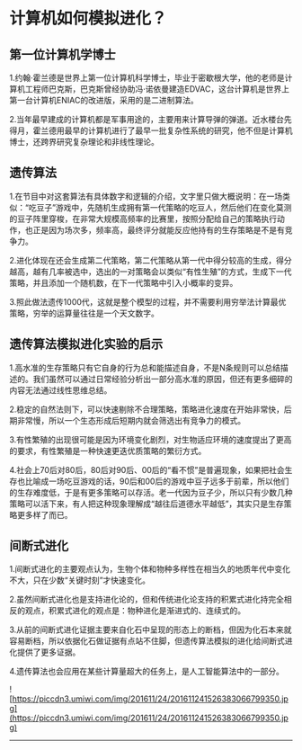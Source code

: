 # 计算机如何模拟进化？

## 第一位计算机学博士

1.约翰·霍兰德是世界上第一位计算机科学博士，毕业于密歇根大学，他的老师是计算机工程师巴克斯，巴克斯曾经协助冯·诺依曼建造EDVAC，这台计算机是世界上第一台计算机ENIAC的改进版，采用的是二进制算法。

2.当年最早建成的计算机都是军事用途的，主要用来计算导弹的弹道。近水楼台先得月，霍兰德用最早的计算机进行了最早一批复杂性系统的研究，他不但是计算机博士，还跨界研究复杂理论和非线性理论。

## 遗传算法

1.在节目中对这套算法有具体数字和逻辑的介绍，文字里只做大概说明：在一场类似：“吃豆子”游戏中，先随机生成拥有第一代策略的吃豆人，然后他们在变化莫测的豆子阵里穿梭，在非常大规模高频率的比赛里，按照分配给自己的策略执行动作，也正是因为场次多，频率高，最终评分就能反应他持有的生存策略是不是有竞争力。

2.进化体现在还会生成第二代策略，第二代策略从第一代中得分较高的生成，得分越高，越有几率被选中，选出的一对策略会以类似“有性生殖”的方式，生成下一代策略，并且添加一个随机数，在下一代策略中引入小概率的变异。

3.照此做法遗传1000代，这就是整个模型的过程，并不需要利用穷举法计算最优策略，穷举的运算量往往是一个天文数字。

## 遗传算法模拟进化实验的启示

1.高水准的生存策略只有它自身的行为总和能描述自身，不是N条规则可以总结描述的。我们虽然可以通过日常经验分析出一部分高水准的原因，但还有更多细碎的内容无法通过线性思维总结。

2.稳定的自然法则下，可以快速剔除不合理策略，策略进化速度在开始非常快，后期非常慢，所以一个生态形成后短期内就会筛选出有竞争力的模式。

3.有性繁殖的出现很可能是因为环境变化剧烈，对生物适应环境的速度提出了更高的要求，有性繁殖是一种快速更迭优质策略的繁衍方式。

4.社会上70后对80后，80后对90后、00后的“看不惯”是普遍现象，如果把社会生存也比喻成一场吃豆游戏的话，90后和00后的游戏中豆子远多于前辈，所以他们的生存难度低，于是有更多策略可以存活。老一代因为豆子少，所以只有少数几种策略可以活下来，有人把这种现象理解成“越往后道德水平越低”，其实只是生存策略更多样了而已。

## 间断式进化

1.间断式进化的主要观点认为，生物个体和物种多样性在相当久的地质年代中变化不大，只在少数“关键时刻”才快速变化。

2.虽然间断式进化也是支持进化论的，但和传统进化论支持的积累式进化持完全相反的观点，积累式进化的观点是：物种进化是渐进式的、连续式的。

3.从前的间断式进化证据主要来自化石中呈现的形态上的断档，但因为化石本来就容易断档，所以依据化石做证据有点站不住脚，但遗传算法模拟的进化给间断式进化提供了更多证据。

4.遗传算法也会应用在某些计算量超大的任务上，是人工智能算法中的一部分。

![https://piccdn3.umiwi.com/img/201611/24/201611241526383066799350.jpg](https://piccdn3.umiwi.com/img/201611/24/201611241526383066799350.jpg)

---
